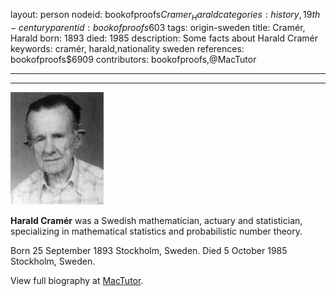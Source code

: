 layout: person
nodeid: bookofproofs$Cramer_Harald
categories: history,19th-century
parentid: bookofproofs$603
tags: origin-sweden
title: Cramér, Harald
born: 1893
died: 1985
description: Some facts about Harald Cramér
keywords: cramér, harald,nationality sweden
references: bookofproofs$6909
contributors: bookofproofs,@MacTutor

---


---

![Cramer_Harald.jpg](https://github.com/bookofproofs/bookofproofs.github.io/blob/main/_sources/_assets/images/portraits/Cramer_Harald.jpg?raw=true)

**Harald Cramér** was a Swedish mathematician, actuary and statistician, specializing in mathematical statistics and probabilistic number theory.

Born 25 September 1893 Stockholm, Sweden. Died 5 October 1985 Stockholm, Sweden.


View full biography at [MacTutor](https://mathshistory.st-andrews.ac.uk/Biographies/Cramer_Harald/).
